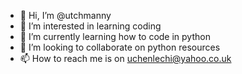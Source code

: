 - 👋 Hi, I’m @utchmanny
- 👀 I’m interested in learning coding 
- 🌱 I’m currently learning how to code in python
- 💞️ I’m looking to collaborate on python resources
- 📫 How to reach me is on uchenlechi@yahoo.co.uk

<!---
utchmanny/utchmanny is a ✨ special ✨ repository because its `README.md` (this file) appears on your GitHub profile.
You can click the Preview link to take a look at your changes.
--->
